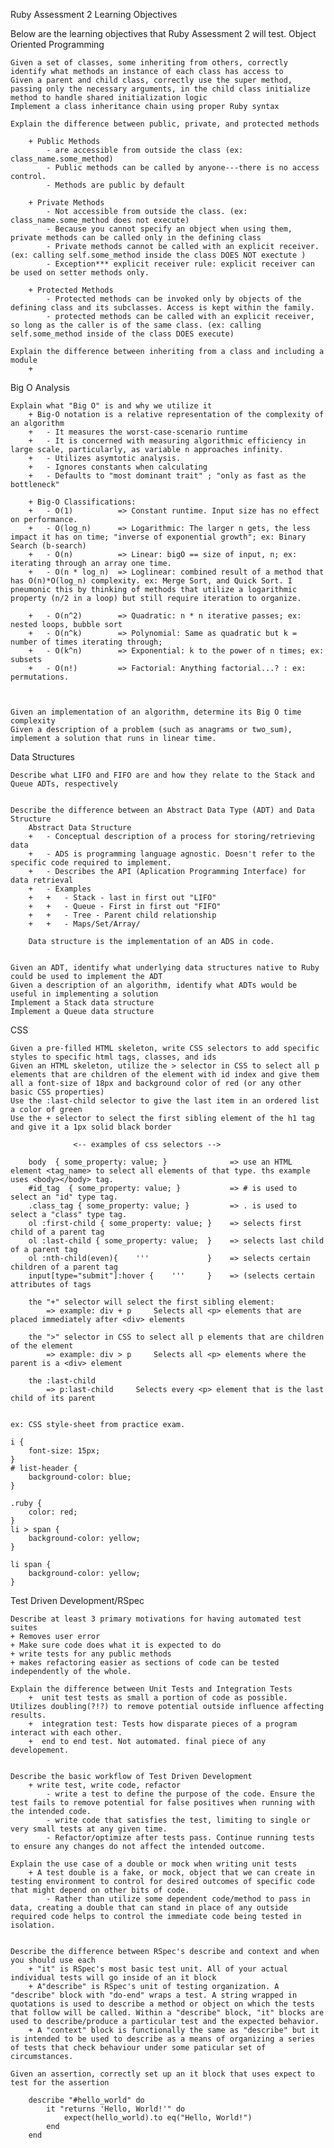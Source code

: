 Ruby Assessment 2 Learning Objectives

Below are the learning objectives that Ruby Assessment 2 will test.
Object Oriented Programming

    Given a set of classes, some inheriting from others, correctly identify what methods an instance of each class has access to
    Given a parent and child class, correctly use the super method, passing only the necessary arguments, in the child class initialize method to handle shared initialization logic
    Implement a class inheritance chain using proper Ruby syntax

    Explain the difference between public, private, and protected methods

        + Public Methods
            - are accessible from outside the class (ex: class_name.some_method)
            - Public methods can be called by anyone---there is no access control.
            - Methods are public by default

        + Private Methods
            - Not accessible from outside the class. (ex: class_name.some_method does not execute)
            - Because you cannot specify an object when using them, private methods can be called only in the defining class
            - Private methods cannot be called with an explicit receiver. (ex: calling self.some_method inside the class DOES NOT exectute )
            - Exception*** explicit receiver rule: explicit receiver can be used on setter methods only.

        + Protected Methods
            - Protected methods can be invoked only by objects of the defining class and its subclasses. Access is kept within the family.
            - protected methods can be called with an explicit receiver, so long as the caller is of the same class. (ex: calling self.some_method inside of the class DOES execute)

    Explain the difference between inheriting from a class and including a module
        +

Big O Analysis

    Explain what "Big O" is and why we utilize it
        + Big-O notation is a relative representation of the complexity of an algorithm
        +   - It measures the worst-case-scenario runtime
        +   - It is concerned with measuring algorithmic efficiency in large scale, particularly, as variable n approaches infinity.
        +   - Utilizes asymtotic analysis.
        +   - Ignores constants when calculating
        +   - Defaults to "most dominant trait" ; "only as fast as the bottleneck"

        + Big-O Classifications:
        +   - O(1)          => Constant runtime. Input size has no effect on performance.
        +   - O(log_n)      => Logarithmic: The larger n gets, the less impact it has on time; "inverse of exponential growth"; ex: Binary Search (b-search)
        +   - O(n)          => Linear: bigO == size of input, n; ex: iterating through an array one time.
        +   - O(n * log_n)  => Loglinear: combined result of a method that has O(n)*O(log_n) complexity. ex: Merge Sort, and Quick Sort. I pneumonic this by thinking of methods that utilize a logarithmic property (n/2 in a loop) but still require iteration to organize.

        +   - O(n^2)        => Quadratic: n * n iterative passes; ex: nested loops, bubble sort
        +   - O(n^k)        => Polynomial: Same as quadratic but k = number of times iterating through;
        +   - O(k^n)        => Exponential: k to the power of n times; ex: subsets
        +   - O(n!)         => Factorial: Anything factorial...? : ex: permutations.



    Given an implementation of an algorithm, determine its Big O time complexity
    Given a description of a problem (such as anagrams or two_sum), implement a solution that runs in linear time.

Data Structures

    Describe what LIFO and FIFO are and how they relate to the Stack and Queue ADTs, respectively


    Describe the difference between an Abstract Data Type (ADT) and Data Structure
        Abstract Data Structure
        +   - Conceptual description of a process for storing/retrieving data
        +   - ADS is programming language agnostic. Doesn't refer to the specific code required to implement.
        +   - Describes the API (Aplication Programming Interface) for data retrieval
        +   - Examples
        +   +   - Stack - last in first out "LIFO"
        +   +   - Queue - First in first out "FIFO"
        +   +   - Tree - Parent child relationship
        +   +   - Maps/Set/Array/

        Data structure is the implementation of an ADS in code.


    Given an ADT, identify what underlying data structures native to Ruby could be used to implement the ADT
    Given a description of an algorithm, identify what ADTs would be useful in implementing a solution
    Implement a Stack data structure
    Implement a Queue data structure

CSS

    Given a pre-filled HTML skeleton, write CSS selectors to add specific styles to specific html tags, classes, and ids
    Given an HTML skeleton, utilize the > selector in CSS to select all p elements that are children of the element with id index and give them all a font-size of 18px and background color of red (or any other basic CSS properties)
    Use the :last-child selector to give the last item in an ordered list a color of green
    Use the + selector to select the first sibling element of the h1 tag and give it a 1px solid black border

                  <-- examples of css selectors -->

        body  { some_property: value; }              => use an HTML element <tag_name> to select all elements of that type. ths example uses <body></body> tag.
        #id_tag  { some_property: value; }           => # is used to select an "id" type tag.
        .class_tag { some_property: value; }         => . is used to select a "class" type tag.
        ol :first-child { some_property: value; }    => selects first child of a parent tag
        ol :last-child { some_property: value;  }    => selects last child of a parent tag
        ol :nth-child(even){    '''             }    => selects certain children of a parent tag
        input[type="submit"]:hover {    '''     }    => (selects certain attributes of tags

        the "+" selector will select the first sibling element:
            => example: div + p 	Selects all <p> elements that are placed immediately after <div> elements

        the ">" selector in CSS to select all p elements that are children of the element
            => example: div > p 	Selects all <p> elements where the parent is a <div> element

        the :last-child
            => p:last-child 	Selects every <p> element that is the last child of its parent


    ex: CSS style-sheet from practice exam.

    i {
        font-size: 15px;
    }
    # list-header {
        background-color: blue;
    }

    .ruby {
        color: red;
    }
    li > span {
        background-color: yellow;
    }

    li span {
        background-color: yellow;
    }

Test Driven Development/RSpec

    Describe at least 3 primary motivations for having automated test suites
    + Removes user error
    + Make sure code does what it is expected to do
    + write tests for any public methods
    + makes refactoring easier as sections of code can be tested independently of the whole.

    Explain the difference between Unit Tests and Integration Tests
        +  unit test tests as small a portion of code as possible. Utilizes doubling(?!?) to remove potential outside influence affecting results.
        +  integration test: Tests how disparate pieces of a program interact with each other.
        +  end to end test. Not automated. final piece of any developement.


    Describe the basic workflow of Test Driven Development
        + write test, write code, refactor
            - write a test to define the purpose of the code. Ensure the test fails to remove potential for false positives when running with the intended code.
            - write code that satisfies the test, limiting to single or very small tests at any given time.
            - Refactor/optimize after tests pass. Continue running tests to ensure any changes do not affect the intended outcome.

    Explain the use case of a double or mock when writing unit tests
        + A test double is a fake, or mock, object that we can create in testing environment to control for desired outcomes of specific code that might depend on other bits of code.
            - Rather than utilize some dependent code/method to pass in data, creating a double that can stand in place of any outside required code helps to control the immediate code being tested in isolation.


    Describe the difference between RSpec's describe and context and when you should use each
        + "it" is RSpec's most basic test unit. All of your actual individual tests will go inside of an it block
        + A"describe" is RSpec's unit of testing organization. A "describe" block with "do-end" wraps a test. A string wrapped in quotations is used to describe a method or object on which the tests that follow will be called. Within a "describe" block, "it" blocks are used to describe/produce a particular test and the expected behavior.
        + A "context" block is functionally the same as "describe" but it is intended to be used to describe as a means of organizing a series of tests that check behaviour under some paticular set of circumstances.

    Given an assertion, correctly set up an it block that uses expect to test for the assertion

        describe "#hello_world" do
            it "returns 'Hello, World!'" do
                expect(hello_world).to eq("Hello, World!")
            end
        end
